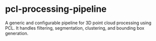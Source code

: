 # pcl-processing-pipeline
A generic and configurable pipeline for 3D point cloud processing using PCL.  It handles filtering, segmentation, clustering, and bounding box generation.
